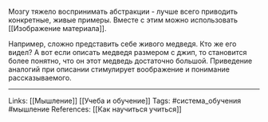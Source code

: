 Мозгу тяжело воспринимать абстракции - лучше всего приводить конкретные, живые примеры. Вместе с этим можно использовать [[Изображение материала]].  


Например, сложно представить себе живого медведя. Кто же его видел? А вот если описать медведя размером с джип, то становится более понятно, что он этот медведь достаточно большой. Приведение аналогий при описании стимулирует воображение и понимание рассказываемого.
___
Links: [[Мышление]] [[Учеба и обучение]] 
Tags: #система_обучения #мышление
References: [[Как научиться учиться]]